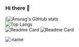 ### Hi there 👋

<!--
**Jumingye/Jumingye** is a ✨ _special_ ✨ repository because its `README.md` (this file) appears on your GitHub profile.

Here are some ideas to get you started:

- 🔭 I’m currently working on ...
- 🌱 I’m currently learning ...
- 👯 I’m looking to collaborate on ...
- 🤔 I’m looking for help with ...
- 💬 Ask me about ...
- 📫 How to reach me: ...
- 😄 Pronouns: ...
- ⚡ Fun fact: ...
-->

[![Anurag's GitHub stats](https://github-readme-stats.vercel.app/api?username=Jumingye&show_icons=true&theme=radical)
<br/>
![Top Langs](https://github-readme-stats.vercel.app/api/top-langs/?username=Jumingye&show_icons=true&theme=radical)
<br/>
![Readme Card](https://github-readme-stats.vercel.app/api/pin/?username=Jumingye&repo=IDE&show_icons=true&theme=radical)
![Readme Card](https://github-readme-stats.vercel.app/api/pin/?username=Jumingye&repo=IDRLP&show_icons=true&theme=radical)

![:name](https://count.getloli.com/get/@:name)

